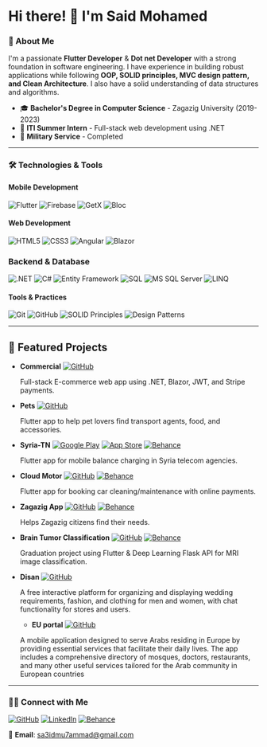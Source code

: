 # Hi there! 👋 I'm Said Mohamed

### 🚀 About Me
I'm a passionate **Flutter Developer** & **Dot net Developer** with a strong foundation in software engineering. I have experience in building robust applications while following **OOP, SOLID principles, MVC design pattern, and Clean Architecture**. I also have a solid understanding of data structures and algorithms.

- 🎓 **Bachelor's Degree in Computer Science** - Zagazig University (2019-2023)
- 🏅 **ITI Summer Intern** - Full-stack web development using .NET
- 🏢 **Military Service** - Completed

---

### 🛠️ Technologies & Tools

#### **Mobile Development**
![Flutter](https://img.shields.io/badge/Flutter-02569B?style=for-the-badge&logo=flutter&logoColor=white)
![Firebase](https://img.shields.io/badge/Firebase-FFCA28?style=for-the-badge&logo=firebase&logoColor=black)
![GetX](https://img.shields.io/badge/GetX-6800FF?style=for-the-badge&logo=getx&logoColor=white)
![Bloc](https://img.shields.io/badge/Bloc-0095FF?style=for-the-badge&logo=bloc&logoColor=white)

#### **Web Development**
![HTML5](https://img.shields.io/badge/HTML5-E34F26?style=for-the-badge&logo=html5&logoColor=white)
![CSS3](https://img.shields.io/badge/CSS3-1572B6?style=for-the-badge&logo=css3&logoColor=white)
![Angular](https://img.shields.io/badge/Angular-DD0031?style=for-the-badge&logo=angular&logoColor=white)
![Blazor](https://img.shields.io/badge/Blazor-512BD4?style=for-the-badge&logo=blazor&logoColor=white)

### **Backend & Database**
![.NET](https://img.shields.io/badge/.NET-512BD4?style=for-the-badge&logo=dotnet&logoColor=white)
![C#](https://img.shields.io/badge/C%23-239120?style=for-the-badge&logo=csharp&logoColor=white)
![Entity Framework](https://img.shields.io/badge/Entity%20Framework-512BD4?style=for-the-badge&logo=.net&logoColor=white)
![SQL](https://img.shields.io/badge/SQL-4479A1?style=for-the-badge&logo=sql&logoColor=white)
![MS SQL Server](https://img.shields.io/badge/MS%20SQL%20Server-CC2927?style=for-the-badge&logo=microsoft%20sql%20server&logoColor=white)
![LINQ](https://img.shields.io/badge/LINQ-0C9D58?style=for-the-badge&logo=dotnet&logoColor=white)


#### **Tools & Practices**
![Git](https://img.shields.io/badge/Git-F05032?style=for-the-badge&logo=git&logoColor=white)
![GitHub](https://img.shields.io/badge/GitHub-181717?style=for-the-badge&logo=github&logoColor=white)
![SOLID Principles](https://img.shields.io/badge/SOLID_Principles-FF4500?style=for-the-badge)
![Design Patterns](https://img.shields.io/badge/Design%20Patterns-008080?style=for-the-badge)

---

## 📌 Featured Projects

- **Commercial** [![GitHub](https://img.shields.io/badge/GitHub-181717?style=flat&logo=github&logoColor=white)](https://github.com/s448/AspNetCoreBlazorECommerceApp)
  
  Full-stack E-commerce web app using .NET, Blazor, JWT, and Stripe payments.

- **Pets** [![GitHub](https://img.shields.io/badge/GitHub-181717?style=flat&logo=github&logoColor=white)](https://github.com/s448/pets)
  
  Flutter app to help pet lovers find transport agents, food, and accessories.

- **Syria-TN** [![Google Play](https://img.shields.io/badge/Google_Play-34A853?style=flat&logo=google-play&logoColor=white)](https://play.google.com/store/apps/details?id=com.saidmodev.syriatn) [![App Store](https://img.shields.io/badge/App_Store-0D96F6?style=flat&logo=app-store&logoColor=white)](https://apps.apple.com/app/com.saidmodev.syriatn) [![Behance](https://img.shields.io/badge/Behance-1769FF?style=flat&logo=behance&logoColor=white)](https://www.behance.net/gallery/140302621/SyriaTN)
  
  Flutter app for mobile balance charging in Syria telecom agencies.

- **Cloud Motor** [![GitHub](https://img.shields.io/badge/GitHub-181717?style=flat&logo=github&logoColor=white)](https://github.com/s448/cloud_motors/) [![Behance](https://img.shields.io/badge/Behance-1769FF?style=flat&logo=behance&logoColor=white)](https://www.behance.net/gallery/140301377/Cloud-Motor-%28Best-Car-Service-app%29)
  
  Flutter app for booking car cleaning/maintenance with online payments.

- **Zagazig App** [![GitHub](https://img.shields.io/badge/GitHub-181717?style=flat&logo=github&logoColor=white)](https://github.com/s448/city-in-your-pocket-app) [![Behance](https://img.shields.io/badge/Behance-1769FF?style=flat&logo=behance&logoColor=white)](https://www.behance.net/gallery/182576735/_)
  
  Helps Zagazig citizens find their needs.

- **Brain Tumor Classification** [![GitHub](https://img.shields.io/badge/GitHub-181717?style=flat&logo=github&logoColor=white)](https://github.com/s448/tumor_segmentation) [![Behance](https://img.shields.io/badge/Behance-1769FF?style=flat&logo=behance&logoColor=white)](https://www.behance.net/)
  
  Graduation project using Flutter & Deep Learning Flask API for MRI image classification.

- **Disan** [![GitHub](https://img.shields.io/badge/GitHub-181717?style=flat&logo=github&logoColor=white)](https://github.com/s448/disan)
  
  A free interactive platform for organizing and displaying wedding requirements, fashion, and clothing for men and women, with chat functionality for stores and users.

  - **EU portal** [![GitHub](https://img.shields.io/badge/GitHub-181717?style=flat&logo=github&logoColor=white)](https://github.com/s448/euportal)
  
  A mobile application designed to serve Arabs residing in Europe by providing essential services that facilitate their daily lives. The app includes a comprehensive directory of mosques, doctors, restaurants, and many other useful services tailored for the Arab community in European countries

---


### 👨‍💼 Connect with Me
[![GitHub](https://img.shields.io/badge/GitHub-181717?style=for-the-badge&logo=github&logoColor=white)](https://github.com/s448)
[![LinkedIn](https://img.shields.io/badge/LinkedIn-0077B5?style=for-the-badge&logo=linkedin&logoColor=white)](https://linkedin.com/in/el-said-muhammed-28099a1b4)
[![Behance](https://img.shields.io/badge/Behance-1769FF?style=for-the-badge&logo=behance&logoColor=white)](https://www.behance.net/saidmohamed11)

📩 **Email**: [sa3idmu7ammad@gmail.com](mailto:sa3idmu7ammad@gmail.com)
